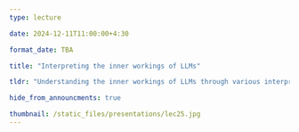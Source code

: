 ```yaml
---
type: lecture

date: 2024-12-11T11:00:00+4:30

format_date: TBA

title: "Interpreting the inner workings of LLMs"

tldr: "Understanding the inner workings of LLMs through various interpretability paradigms."

hide_from_announcments: true

thumbnail: /static_files/presentations/lec25.jpg
---
```

